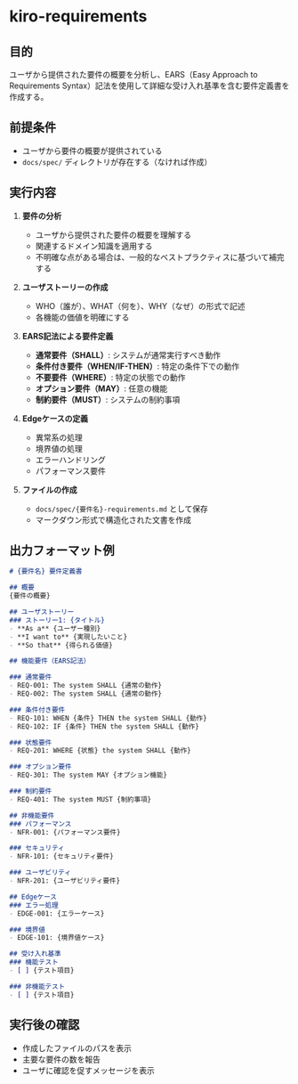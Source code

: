 # kiro-requirements

## 目的
ユーザから提供された要件の概要を分析し、EARS（Easy Approach to Requirements Syntax）記法を使用して詳細な受け入れ基準を含む要件定義書を作成する。

## 前提条件
- ユーザから要件の概要が提供されている
- `docs/spec/` ディレクトリが存在する（なければ作成）

## 実行内容

1. **要件の分析**
   - ユーザから提供された要件の概要を理解する
   - 関連するドメイン知識を適用する
   - 不明確な点がある場合は、一般的なベストプラクティスに基づいて補完する

2. **ユーザストーリーの作成**
   - WHO（誰が）、WHAT（何を）、WHY（なぜ）の形式で記述
   - 各機能の価値を明確にする

3. **EARS記法による要件定義**
   - **通常要件（SHALL）**: システムが通常実行すべき動作
   - **条件付き要件（WHEN/IF-THEN）**: 特定の条件下での動作
   - **不要要件（WHERE）**: 特定の状態での動作
   - **オプション要件（MAY）**: 任意の機能
   - **制約要件（MUST）**: システムの制約事項

4. **Edgeケースの定義**
   - 異常系の処理
   - 境界値の処理
   - エラーハンドリング
   - パフォーマンス要件

5. **ファイルの作成**
   - `docs/spec/{要件名}-requirements.md` として保存
   - マークダウン形式で構造化された文書を作成

## 出力フォーマット例

```markdown
# {要件名} 要件定義書

## 概要
{要件の概要}

## ユーザストーリー
### ストーリー1: {タイトル}
- **As a** {ユーザー種別}
- **I want to** {実現したいこと}
- **So that** {得られる価値}

## 機能要件（EARS記法）

### 通常要件
- REQ-001: The system SHALL {通常の動作}
- REQ-002: The system SHALL {通常の動作}

### 条件付き要件
- REQ-101: WHEN {条件} THEN the system SHALL {動作}
- REQ-102: IF {条件} THEN the system SHALL {動作}

### 状態要件
- REQ-201: WHERE {状態} the system SHALL {動作}

### オプション要件
- REQ-301: The system MAY {オプション機能}

### 制約要件
- REQ-401: The system MUST {制約事項}

## 非機能要件
### パフォーマンス
- NFR-001: {パフォーマンス要件}

### セキュリティ
- NFR-101: {セキュリティ要件}

### ユーザビリティ
- NFR-201: {ユーザビリティ要件}

## Edgeケース
### エラー処理
- EDGE-001: {エラーケース}

### 境界値
- EDGE-101: {境界値ケース}

## 受け入れ基準
### 機能テスト
- [ ] {テスト項目}

### 非機能テスト
- [ ] {テスト項目}
```

## 実行後の確認
- 作成したファイルのパスを表示
- 主要な要件の数を報告
- ユーザに確認を促すメッセージを表示
